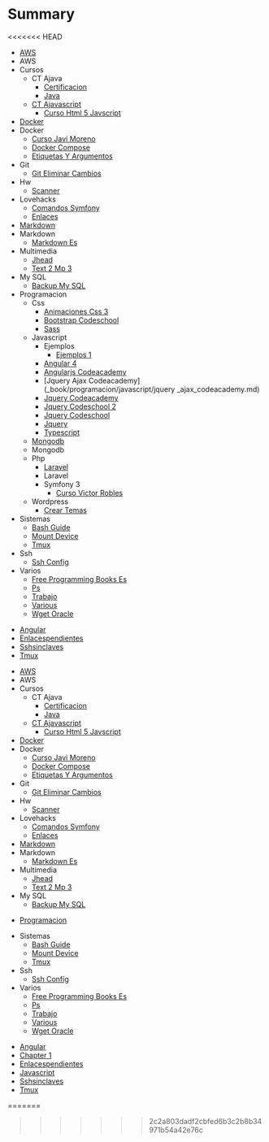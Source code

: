 # Summary

<<<<<<< HEAD
  - [AWS](_book/AWS/aws.md)
  - AWS
  - Cursos
    - CT Ajava
      * [Certificacion](_book/cursos/CTAjava/certificacion.md)
      * [Java](_book/cursos/CTAjava/java.md)
    - [CT Ajavascript](_book/cursos/CTAjavascript/README.md)
      * [Curso Html 5 Javscript](_book/cursos/CTAjavascript/cursoHtml5Javscript.md)
  - [Docker](_book/Docker/Docker.md)
  - Docker
    * [Curso Javi Moreno](_book/Docker/cursoJaviMoreno.md)
    * [Docker Compose](_book/Docker/docker-compose.md)
    * [Etiquetas Y Argumentos](_book/Docker/etiquetas_y_argumentos.md)
  - Git
    * [Git Eliminar Cambios](_book/git/git_eliminar_cambios.md)
  - Hw
    * [Scanner](_book/hw/scanner.md)
  - Lovehacks
    * [Comandos Symfony](_book/lovehacks/comandosSymfony.md)
    * [Enlaces](_book/lovehacks/enlaces.md)
  - [Markdown](_book/markdown/markdown.md)
  - Markdown
    * [Markdown Es](_book/markdown/markdown-es.md)
  - Multimedia
    * [Jhead](_book/multimedia/jhead.md)
    * [Text 2 Mp 3](_book/multimedia/text2mp3.md)
  - My SQL
    * [Backup My SQL](_book/MySQL/backupMySQL.md)
  - Programacion
    - Css
      * [Animaciones Css 3](_book/programacion/css/animacionesCss3.md)
      * [Bootstrap Codeschool](_book/programacion/css/bootstrap_codeschool.md)
      * [Sass](_book/programacion/css/sass.md)
    - Javascript
      - Ejemplos
        * [Ejemplos 1](_book/programacion/javascript/ejemplos/ejemplos1.md)
      * [Angular 4](_book/programacion/javascript/Angular4.md)
      * [Angularjs Codeacademy](_book/programacion/javascript/angularjs_codeacademy.md)
      * [Jquery Ajax Codeacademy](_book/programacion/javascript/jquery _ajax_codeacademy.md)
      * [Jquery Codeacademy](_book/programacion/javascript/jquery_codeacademy.md)
      * [Jquery Codeschool 2](_book/programacion/javascript/jquery_codeschool_2.md)
      * [Jquery Codeschool](_book/programacion/javascript/jquery_codeschool.md)
      * [Jquery](_book/programacion/javascript/jquery.md)
      * [Typescript](_book/programacion/javascript/typescript.md)
    - [Mongodb](_book/programacion/mongodb/mongodb.md)
    - Mongodb
    - Php
      - [Laravel](_book/programacion/php/laravel/laravel.md)
      - Laravel
      - Symfony 3
        * [Curso Victor Robles](_book/programacion/php/Symfony3/CursoVictorRobles.md)
    - Wordpress
      * [Crear Temas](_book/programacion/wordpress/crearTemas.md)
  - Sistemas
    * [Bash Guide](_book/sistemas/bash-guide.md)
    * [Mount Device](_book/sistemas/mountDevice.md)
    * [Tmux](_book/sistemas/tmux.md)
  - Ssh
    * [Ssh Config](_book/ssh/sshConfig.md)
  - Varios
    * [Free Programming Books Es](_book/varios/free-programming-books-es.md)
    * [Ps](_book/varios/ps.md)
    * [Trabajo](_book/varios/trabajo.md)
    * [Various](_book/varios/various.md)
    * [Wget Oracle](_book/varios/wget_oracle.md)
  * [Angular](_book/Angular.md)
  * [Enlacespendientes](_book/enlacespendientes.md)
  * [Sshsinclaves](_book/sshsinclaves.md)
  * [Tmux](_book/tmux.md)
- [AWS](AWS/aws.md)
- AWS
- Cursos
  - CT Ajava
    * [Certificacion](cursos/CTAjava/certificacion.md)
    * [Java](cursos/CTAjava/java.md)
  - [CT Ajavascript](cursos/CTAjavascript/README.md)
    * [Curso Html 5 Javscript](cursos/CTAjavascript/cursoHtml5Javscript.md)
- [Docker](Docker/Docker.md)
- Docker
  * [Curso Javi Moreno](Docker/cursoJaviMoreno.md)
  * [Docker Compose](Docker/docker-compose.md)
  * [Etiquetas Y Argumentos](Docker/etiquetas_y_argumentos.md)
- Git
  * [Git Eliminar Cambios](git/git_eliminar_cambios.md)
- Hw
  * [Scanner](hw/scanner.md)
- Lovehacks
  * [Comandos Symfony](lovehacks/comandosSymfony.md)
  * [Enlaces](lovehacks/enlaces.md)
- [Markdown](markdown/markdown.md)
- Markdown
  * [Markdown Es](markdown/markdown-es.md)
- Multimedia
  * [Jhead](multimedia/jhead.md)
  * [Text 2 Mp 3](multimedia/text2mp3.md)
- My SQL
  * [Backup My SQL](MySQL/backupMySQL.md)
* [Programacion](programacion.md)
- Sistemas
  * [Bash Guide](sistemas/bash-guide.md)
  * [Mount Device](sistemas/mountDevice.md)
  * [Tmux](sistemas/tmux.md)
- Ssh
  * [Ssh Config](ssh/sshConfig.md)
- Varios
  * [Free Programming Books Es](varios/free-programming-books-es.md)
  * [Ps](varios/ps.md)
  * [Trabajo](varios/trabajo.md)
  * [Various](varios/various.md)
  * [Wget Oracle](varios/wget_oracle.md)
* [Angular](Angular.md)
* [Chapter 1](chapter1.md)
* [Enlacespendientes](enlacespendientes.md)
* [Javascript](javascript.md)
* [Sshsinclaves](sshsinclaves.md)
* [Tmux](tmux.md)

=======
>>>>>>> 2c2a803dadf2cbfed6b3c2b8b34971b54a42e76c
